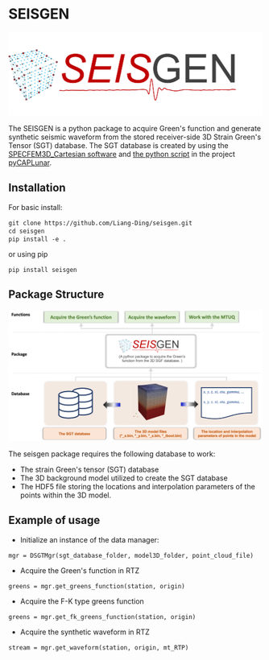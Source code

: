 # SEISGEN
![SEISGEN](https://github.com/Liang-Ding/seisgen/blob/main/doc/figs/seisgen.png)

The SEISGEN is a python package to acquire Green's function and generate synthetic seismic waveform from the stored receiver-side 3D Strain Green's Tensor (SGT) database.
The SGT database is created by using the [SPECFEM3D_Cartesian software](https://geodynamics.org/resources/specfem3dcartesian) and [the python script](https://github.com/Liang-Ding/pyCAPLunar/blob/master/DSEM_Utils/merge_strainfield.py) in the project [pyCAPLunar](https://github.com/Liang-Ding/pyCAPLunar).

## Installation
For basic install:
```shell
git clone https://github.com/Liang-Ding/seisgen.git
cd seisgen
pip install -e .
```
or using pip 
```shell
pip install seisgen
```

## Package Structure
![SEISGEN](https://github.com/Liang-Ding/seisgen/blob/main/doc/figs/seisgen_structure.png)
 
The seisgen package requires the following database to work:
* The strain Green's tensor (SGT) database
* The 3D background model utilized to create the SGT database 
* The HDF5 file storing the locations and interpolation parameters of the points within the 3D model. 

## Example of usage
* Initialize an instance of the data manager:
```shell
mgr = DSGTMgr(sgt_database_folder, model3D_folder, point_cloud_file)
```

* Acquire the Green's function in RTZ
```shell
greens = mgr.get_greens_function(station, origin)
```

* Acquire the F-K type greens function
```shell
greens = mgr.get_fk_greens_function(station, origin)
```

* Acquire the synthetic waveform in RTZ
```shell
stream = mgr.get_waveform(station, origin, mt_RTP)
```

